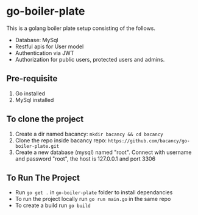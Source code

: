 # go-boiler-plate
This is a golang boiler plate setup consisting of the follows.
- Database: MySql
- Restful apis for User model
- Authentication via JWT
- Authorization for public users, protected users and admins.

## Pre-requisite
1. Go installed
2. MySql installed

## To clone the project
1. Create a dir named bacancy: `mkdir bacancy && cd bacancy`
2. Clone the repo inside bacancy repo: `https://github.com/bacancy/go-boiler-plate.git`
3. Create a new database (mysql) named "root". Connect with username and password "root", the host is 127.0.0.1 and port 3306

## To Run The Project
- Run `go get .` in `go-boiler-plate` folder to install dependancies
- To run the project locally run `go run main.go` in the same repo
- To create a build run `go build`
